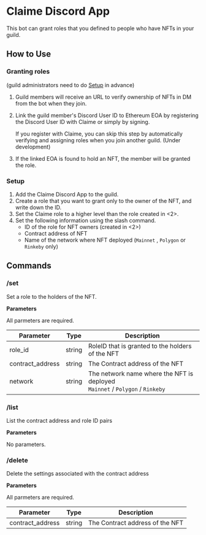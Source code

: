 # Claime Discord App

This bot can grant roles that you defined to people who have NFTs in your guild.

## How to Use

### Granting roles
(guild administrators need to do [Setup](#Setup) in advance)

1. Guild members will receive an URL to verify ownership of NFTs in DM from the bot when they join.
2. Link the guild member's Discord User ID to Ethereum EOA by registering the Discord User ID with Claime or simply by signing.
    
    If you register with Claime, you can skip this step by automatically verifying and assigning roles when you join another guild. (Under development)
    
3. If the linked EOA is found to hold an NFT, the member will be granted the role.

### Setup
1. Add the Claime Discord App to the guild.
2. Create a role that you want to grant only to the owner of the NFT, and write down the ID.
3. Set the Claime role to a higher level than the role created in <2>.
4. Set the following information using the slash command.
    - ID of the role for NFT owners (created in <2>)
    - Contract address of NFT
    - Name of the network where NFT deployed (`Mainnet` , `Polygon` or `Rinkeby` only)


## Commands

### /set

Set a role to the holders of the NFT.

**Parameters**

All parmeters are required.

|Parameter|Type|Description|
|--|--|--|
|role_id|string| RoleID that is granted to the holders of the NFT |
|contract_address|string| The Contract address of the NFT |
|network|string|The network name where the NFT is deployed<br />`Mainnet` / `Polygon` / `Rinkeby`|

### /list

List the contract address and role ID pairs

**Parameters**

No parameters.

### /delete

Delete the settings associated with the contract address

**Parameters**

All parmeters are required.

|Parameter|Type|Description|
|--|--|--|
|contract_address|string| The Contract address of the NFT |
